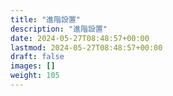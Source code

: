 ```yaml
---
title: "進階設置"
description: "進階設置"
date: 2024-05-27T08:48:57+00:00
lastmod: 2024-05-27T08:48:57+00:00
draft: false
images: []
weight: 105
---
```

